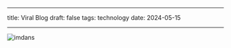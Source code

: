 
--- 
title: Viral Blog 
draft: false 
tags: technology 
date: 2024-05-15

--- 

![imdans](blog/images/logo.png)
